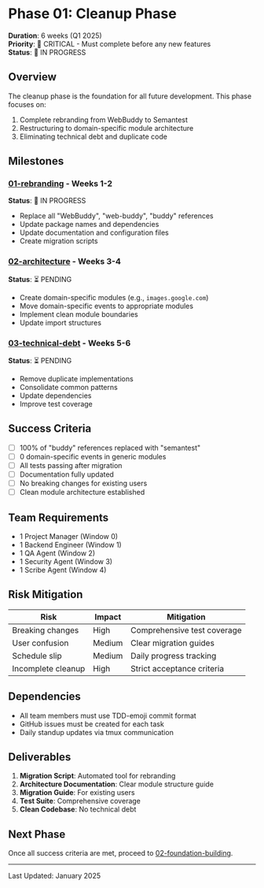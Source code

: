 # Phase 01: Cleanup Phase

**Duration**: 6 weeks (Q1 2025)  
**Priority**: 🚨 CRITICAL - Must complete before any new features  
**Status**: 🚧 IN PROGRESS

## Overview

The cleanup phase is the foundation for all future development. This phase focuses on:
1. Complete rebranding from WebBuddy to Semantest
2. Restructuring to domain-specific module architecture
3. Eliminating technical debt and duplicate code

## Milestones

### [01-rebranding](./01-rebranding/README.md) - Weeks 1-2
**Status**: 🚧 IN PROGRESS

- Replace all "WebBuddy", "web-buddy", "buddy" references
- Update package names and dependencies
- Update documentation and configuration files
- Create migration scripts

### [02-architecture](./02-architecture/README.md) - Weeks 3-4
**Status**: ⏳ PENDING

- Create domain-specific modules (e.g., `images.google.com`)
- Move domain-specific events to appropriate modules
- Implement clean module boundaries
- Update import structures

### [03-technical-debt](./03-technical-debt/README.md) - Weeks 5-6
**Status**: ⏳ PENDING

- Remove duplicate implementations
- Consolidate common patterns
- Update dependencies
- Improve test coverage

## Success Criteria

- [ ] 100% of "buddy" references replaced with "semantest"
- [ ] 0 domain-specific events in generic modules
- [ ] All tests passing after migration
- [ ] Documentation fully updated
- [ ] No breaking changes for existing users
- [ ] Clean module architecture established

## Team Requirements

- 1 Project Manager (Window 0)
- 1 Backend Engineer (Window 1)
- 1 QA Agent (Window 2)
- 1 Security Agent (Window 3)
- 1 Scribe Agent (Window 4)

## Risk Mitigation

| Risk | Impact | Mitigation |
|------|--------|------------|
| Breaking changes | High | Comprehensive test coverage |
| User confusion | Medium | Clear migration guides |
| Schedule slip | Medium | Daily progress tracking |
| Incomplete cleanup | High | Strict acceptance criteria |

## Dependencies

- All team members must use TDD-emoji commit format
- GitHub issues must be created for each task
- Daily standup updates via tmux communication

## Deliverables

1. **Migration Script**: Automated tool for rebranding
2. **Architecture Documentation**: Clear module structure guide
3. **Migration Guide**: For existing users
4. **Test Suite**: Comprehensive coverage
5. **Clean Codebase**: No technical debt

## Next Phase

Once all success criteria are met, proceed to [02-foundation-building](../02-foundation-building/README.md).

---

Last Updated: January 2025